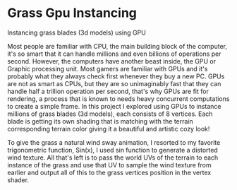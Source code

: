 # Grass Gpu Instancing
 Instancing grass blades (3d models) using GPU

Most people are familiar with CPU, the main building block of the computer, it's so smart that it can handle millions and even billions of operations per second.
However, the computers have another beast inside, the GPU or Graphic processing unit. Most gamers are familiar with GPUs and it's probably what they always check first whenever they buy a new PC. GPUs are not as smart as CPUs, but they are so unimaginably fast that they can handle half a trillion operation per second, that's why GPUs are fit for rendering, a process that is known to needs heavy concurrent computations to create a simple frame.
In this project I explored using GPUs to instance millions of grass blades (3d models), each consists of 8 vertices. Each blade is getting its own shading that is matching with the terrain corresponding terrain color giving it a beautiful and artistic cozy look!

To give the grass a natural wind sway animation, I resorted to my favorite trigonometric function, Sin(x), I used sin function to generate a distorted wind texture.
All that's left is to pass the world UVs of the terrain to each instance of the grass and use that UV to sample the wind texture from earlier and output all of this to the grass vertices position in the vertex shader.
